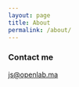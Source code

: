 ```yaml
---
layout: page
title: About
permalink: /about/
---
```


### Contact me

[js@openlab.ma](mailto:js@openlab.ma)
